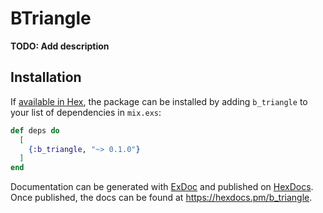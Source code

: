 # BTriangle

**TODO: Add description**

## Installation

If [available in Hex](https://hex.pm/docs/publish), the package can be installed
by adding `b_triangle` to your list of dependencies in `mix.exs`:

```elixir
def deps do
  [
    {:b_triangle, "~> 0.1.0"}
  ]
end
```

Documentation can be generated with [ExDoc](https://github.com/elixir-lang/ex_doc)
and published on [HexDocs](https://hexdocs.pm). Once published, the docs can
be found at <https://hexdocs.pm/b_triangle>.

